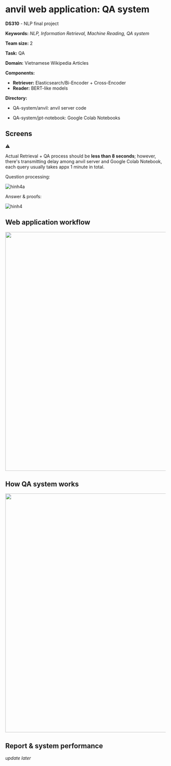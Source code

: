 # anvil web application: QA system

**DS310** - NLP final project

**Keywords:** *NLP, Information Retrieval, Machine Reading, QA system*

**Team size:** 2

**Task:** QA

**Domain:** Vietnamese Wikipedia Articles

**Components:**

 * **Retriever:** Elasticsearch/Bi-Encoder + Cross-Encoder
 * **Reader:** BERT-like models
 
**Directory:**

* QA-system/anvil: anvil server code

* QA-system/jpt-notebook: Google Colab Notebooks    
## Screens
:warning:

Actual Retrieval + QA process should be **less than 8 seconds**; however, there's transmitting delay among anvil server and Google Colab Notebook, each query usually takes appx 1 minute in total.


Question processing:

![hinh4a](https://user-images.githubusercontent.com/67597758/209294155-8842f929-ffec-4f1d-814b-cfac3f0462e2.png)


Answer & proofs:

![hinh4](https://user-images.githubusercontent.com/67597758/209294164-ac6ecc19-06e8-4034-871b-5250aa229e8a.png)


## Web application workflow
<!-- ![hinh5](https://user-images.githubusercontent.com/67597758/209297876-37cda9af-c3eb-4f91-a0fb-c3c39d1ef722.png) -->

[<img src="https://user-images.githubusercontent.com/67597758/209297876-37cda9af-c3eb-4f91-a0fb-c3c39d1ef722.png"
      width="750"/>](https://user-images.githubusercontent.com/67597758/209297876-37cda9af-c3eb-4f91-a0fb-c3c39d1ef722.png)

## How QA system works

<!-- ![Picture2](https://user-images.githubusercontent.com/67597758/209298448-0783dbb7-c614-4258-9ad3-34ec82e98e22.png
) -->

[<img src="https://user-images.githubusercontent.com/67597758/209298448-0783dbb7-c614-4258-9ad3-34ec82e98e22.png" width="750"/>](https://user-images.githubusercontent.com/67597758/209298448-0783dbb7-c614-4258-9ad3-34ec82e98e22.png)

## Report & system performance
*update later*
